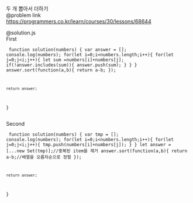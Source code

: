 두 개 뽑아서 더하기   
@problem link   
https://programmers.co.kr/learn/courses/30/lessons/68644     
   
@solution.js   
First
<code><pre>
function solution(numbers) {
    var answer = [];
    console.log(numbers);
    for(let i=0;i<numbers.length;i++){
        for(let j=0;j<i;j++){
            let sum =numbers[i]+numbers[j];
            if(!answer.includes(sum)){
                answer.push(sum);
            }
        }
    }
    answer.sort(function(a,b){
        return a-b;
    });
    
    return answer;
}
</code></pre>
   
Second
<code><pre>
function solution(numbers) {
    var tmp = [];
    console.log(numbers);
    for(let i=0;i<numbers.length;i++){
        for(let j=0;j<i;j++){
            tmp.push(numbers[i]+numbers[j]);
        }
    }
    let answer = [...new Set(tmp)];//중복된 item을 제거
    answer.sort(function(a,b){
        return a-b;//배열을 오름차순으로 정렬
    });
    
    return answer;
}
</code></pre>
